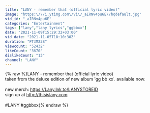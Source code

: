 ```yaml
---
title: "LANY - remember that (official lyric video)"
image: "https:\/\/i.ytimg.com\/vi\/_aIRNv4pu6E\/hqdefault.jpg"
vid_id: "_aIRNv4pu6E"
categories: "Entertainment"
tags: ["lany","lany lyrics","ggbbxx"]
date: "2021-11-09T15:29:32+03:00"
vid_date: "2021-11-05T18:10:30Z"
duration: "PT3M23S"
viewcount: "52432"
likeCount: "3670"
dislikeCount: "13"
channel: "LANY"
---
```

{% raw %}LANY - remember that (official lyric video)<br />taken from the deluxe edition of new album 'gg bb xx'. available now:<br /><br />new merch: <a rel="nofollow" target="blank" href="https://Lany.lnk.to/LANYSTOREID">https://Lany.lnk.to/LANYSTOREID</a> <br />sign up at <a rel="nofollow" target="blank" href="http://thisislany.com">http://thisislany.com</a><br /><br />#LANY #ggbbxx{% endraw %}

